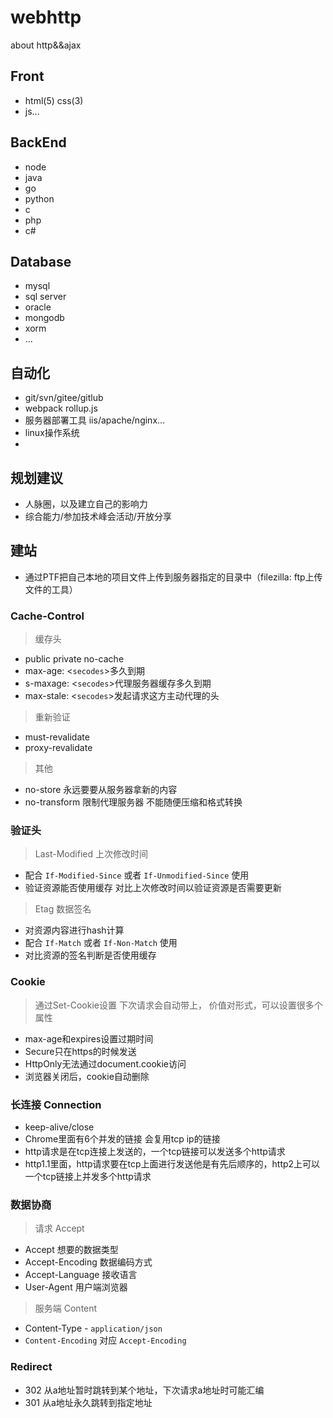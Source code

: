 # webhttp
about http&amp;&amp;ajax

## Front
- html(5) css(3)
- js...


## BackEnd
- node
- java
- go
- python
- c
- php
- c#

## Database
- mysql
- sql server
- oracle
- mongodb
- xorm
- ...

## 自动化
- git/svn/gitee/gitlub
- webpack rollup.js
- 服务器部署工具 iis/apache/nginx...
- linux操作系统
- 


## 规划建议
- 人脉圈，以及建立自己的影响力
- 综合能力/参加技术峰会活动/开放分享

## 建站
- 通过PTF把自己本地的项目文件上传到服务器指定的目录中（filezilla: ftp上传文件的工具）

### Cache-Control
> 缓存头
- public private no-cache
- max-age: <`secodes`>多久到期
- s-maxage: <`secodes`>代理服务器缓存多久到期
- max-stale: <`secodes`>发起请求这方主动代理的头
> 重新验证 
- must-revalidate
- proxy-revalidate
> 其他
- no-store 永远要要从服务器拿新的内容
- no-transform 限制代理服务器 不能随便压缩和格式转换

### 验证头
> Last-Modified 上次修改时间 
- 配合 `If-Modified-Since` 或者 `If-Unmodified-Since` 使用
- 验证资源能否使用缓存 对比上次修改时间以验证资源是否需要更新
> Etag 数据签名
- 对资源内容进行hash计算
- 配合 `If-Match` 或者 `If-Non-Match` 使用
- 对比资源的签名判断是否使用缓存

### Cookie
> 通过Set-Cookie设置 下次请求会自动带上， 价值对形式，可以设置很多个
> 属性
- max-age和expires设置过期时间
- Secure只在https的时候发送
- HttpOnly无法通过document.cookie访问
- 浏览器关闭后，cookie自动删除

### 长连接 Connection
- keep-alive/close
- Chrome里面有6个并发的链接 会复用tcp ip的链接
- http请求是在tcp连接上发送的，一个tcp链接可以发送多个http请求
- http1.1里面，http请求要在tcp上面进行发送他是有先后顺序的，http2上可以一个tcp链接上并发多个http请求

### 数据协商
> 请求 Accept
- Accept 想要的数据类型
- Accept-Encoding 数据编码方式
- Accept-Language 接收语言
- User-Agent 用户端浏览器

> 服务端 Content
- Content-Type - `application/json`
- `Content-Encoding` 对应 `Accept-Encoding`

### Redirect
- 302 从a地址暂时跳转到某个地址，下次请求a地址时可能汇编
- 301 从a地址永久跳转到指定地址


